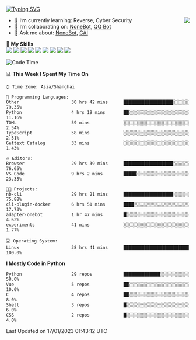 [![Typing SVG](https://readme-typing-svg.herokuapp.com?size=25&duration=2500&color=8C43EA&vCenter=true&width=200&height=40&lines=Hi+there+%F0%9F%91%8B%F0%9F%8F%BB;I'm+yanyongyu)](https://git.io/typing-svg)

<a href="#">
  <img align="right" src="https://github-readme-stats.vercel.app/api?username=yanyongyu&count_private=true&show_icons=true&bg_color=15,f2f7fd,E0EAFC" />
</a>

- 🌱 I’m currently learning: Reverse, Cyber Security
- 👯 I’m collaborating on: [NoneBot](https://github.com/nonebot), [QQ Bot](https://github.com/Mrs4s/go-cqhttp)
- 💬 Ask me about: [NoneBot](https://github.com/nonebot), [CAI](https://github.com/cscs181/CAI)

🌟 **My Skills**  
![](https://img.shields.io/badge/-Python-3e74a2?style=flat-square&logo=Python&logoColor=fff)
![](https://img.shields.io/badge/-Node.js-339933?style=flat-square&logo=Node.js&logoColor=fff)
![](https://img.shields.io/badge/-Vue-4fc08d?style=flat-square&logo=Vue.js&logoColor=fff)
![](https://img.shields.io/badge/-React-2d98ce?style=flat-square&logo=React&logoColor=fff)
![](https://img.shields.io/badge/-Docker-2496ED?style=flat-square&logo=Docker&logoColor=fff)
![](https://img.shields.io/badge/-Linux-000000?style=flat-square&logo=Linux&logoColor=fff)
![](https://img.shields.io/badge/-MySQL-4479A1?style=flat-square&logo=MySQL&logoColor=fff)
![](https://img.shields.io/badge/-Redis-DC382D?style=flat-square&logo=Redis&logoColor=fff)
![](https://img.shields.io/badge/-MongoDB-47A248?style=flat-square&logo=MongoDB&logoColor=fff)

<!--START_SECTION:waka-->
![Code Time](http://img.shields.io/badge/Code%20Time-3%2C582%20hrs%2042%20mins-blue)

📊 **This Week I Spent My Time On** 

```text
⌚︎ Time Zone: Asia/Shanghai

💬 Programming Languages: 
Other                    30 hrs 42 mins      ███████████████████░░░░░░   79.35% 
Python                   4 hrs 19 mins       ██░░░░░░░░░░░░░░░░░░░░░░░   11.16% 
TOML                     59 mins             ░░░░░░░░░░░░░░░░░░░░░░░░░   2.54% 
TypeScript               58 mins             ░░░░░░░░░░░░░░░░░░░░░░░░░   2.51% 
Gettext Catalog          33 mins             ░░░░░░░░░░░░░░░░░░░░░░░░░   1.43%

🔥 Editors: 
Browser                  29 hrs 39 mins      ███████████████████░░░░░░   76.65% 
VS Code                  9 hrs 2 mins        █████░░░░░░░░░░░░░░░░░░░░   23.35%

🐱‍💻 Projects: 
nb-cli                   29 hrs 21 mins      ███████████████████░░░░░░   75.88% 
cli-plugin-docker        6 hrs 51 mins       ████░░░░░░░░░░░░░░░░░░░░░   17.73% 
adapter-onebot           1 hr 47 mins        █░░░░░░░░░░░░░░░░░░░░░░░░   4.62% 
experiments              41 mins             ░░░░░░░░░░░░░░░░░░░░░░░░░   1.77%

💻 Operating System: 
Linux                    38 hrs 41 mins      █████████████████████████   100.0%

```

**I Mostly Code in Python** 

```text
Python                   29 repos            ██████████████░░░░░░░░░░░   58.0% 
Vue                      5 repos             ██░░░░░░░░░░░░░░░░░░░░░░░   10.0% 
C                        4 repos             ██░░░░░░░░░░░░░░░░░░░░░░░   8.0% 
Shell                    3 repos             █░░░░░░░░░░░░░░░░░░░░░░░░   6.0% 
CSS                      2 repos             █░░░░░░░░░░░░░░░░░░░░░░░░   4.0%

```



 Last Updated on 17/01/2023 01:43:12 UTC
<!--END_SECTION:waka-->
